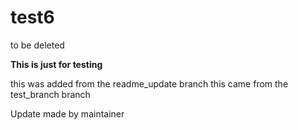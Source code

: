 # test6
to be deleted

**This is just for testing**

this was added from the readme_update branch
this came from the test_branch branch

Update made by maintainer
